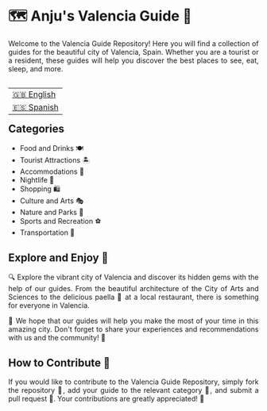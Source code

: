 <h1>🗺️ Anju's Valencia Guide 🥘</h1>
<p align="justify">Welcome to the Valencia Guide Repository! Here you will find a collection of guides for the beautiful city of Valencia, Spain. Whether you are a tourist or a resident, these guides will help you discover the best places to see, eat, sleep, and more.</p>

<table align="right">
 <tr><td><a href="https://github.com/anjutares/Valencia-Guide/blob/main/README.md">🇬🇧 English</a></td></tr>
 <tr><td><a href="https://github.com/anjutares/Valencia-Guide/blob/main/README-es.md">🇪🇸 Spanish</a></td></tr>
</table>

<h2>Categories</h2>
<ul>
  <li>Food and Drinks 🍽</li>
  <li>Tourist Attractions 🏝</li>
  <li>Accommodations 🏨</li>
  <li>Nightlife 🌃</li>
  <li>Shopping 🛍</li>
  <li>Culture and Arts 🎭</li>
  <li>Nature and Parks 🌱</li>
  <li>Sports and Recreation ⚽</li>
  <li>Transportation 🚌</li>
</ul>

<h2>Explore and Enjoy 🌇</h2>
<p align="justify">
🔍 Explore the vibrant city of Valencia and discover its hidden gems with the help of our guides. From the beautiful architecture of the City of Arts and Sciences to the delicious paella 🥘 at a local restaurant, there is something for everyone in Valencia.
</p><p align="justify">
🤗 We hope that our guides will help you make the most of your time in this amazing city. Don't forget to share your experiences and recommendations with us and the community! 💬
</p>

<h2>How to Contribute 🤝</h2>
<p align="justify">If you would like to contribute to the Valencia Guide Repository, simply fork the repository 🍴, add your guide to the relevant category 📂, and submit a pull request 🚀. Your contributions are greatly appreciated! 🙏</p>
